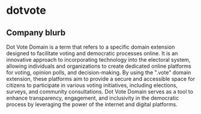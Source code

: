 # dotvote

## Company blurb

Dot Vote Domain is a term that refers to a specific domain extension designed to facilitate voting and democratic processes online. It is an innovative approach to incorporating technology into the electoral system, allowing individuals and organizations to create dedicated online platforms for voting, opinion polls, and decision-making. By using the ".vote" domain extension, these platforms aim to provide a secure and accessible space for citizens to participate in various voting initiatives, including elections, surveys, and community consultations. Dot Vote Domain serves as a tool to enhance transparency, engagement, and inclusivity in the democratic process by leveraging the power of the internet and digital platforms.
